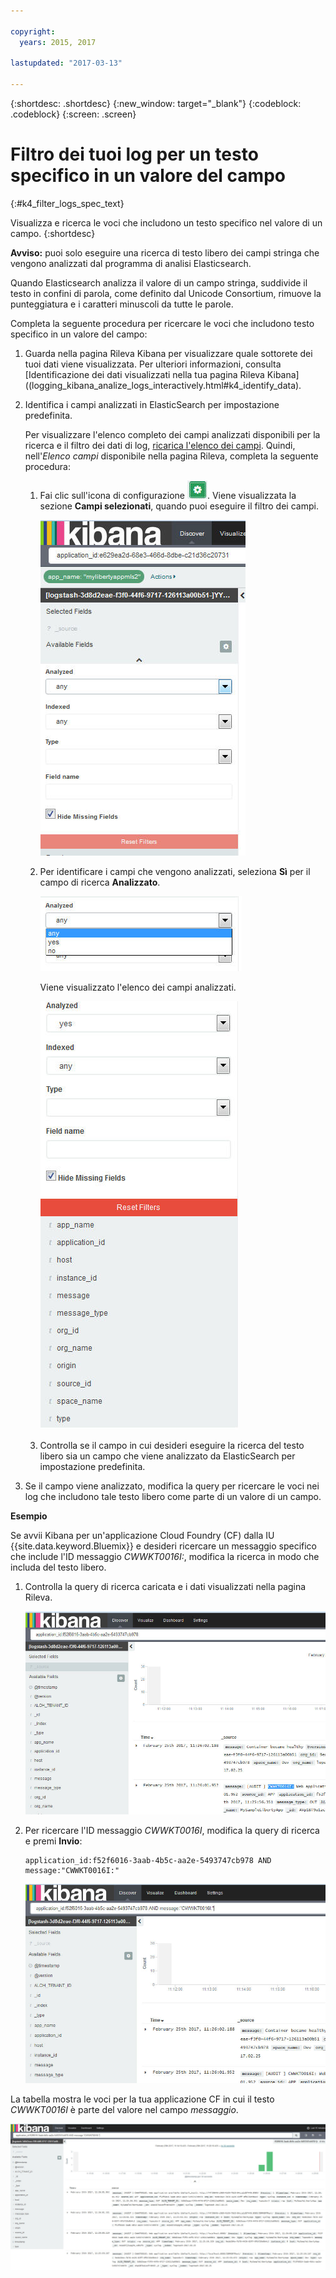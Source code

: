 ```yaml
---

copyright:
  years: 2015, 2017

lastupdated: "2017-03-13"

---
```



{:shortdesc: .shortdesc}
{:new_window: target="_blank"}
{:codeblock: .codeblock}
{:screen: .screen}

# Filtro dei tuoi log per un testo specifico in un valore del campo
{:#k4_filter_logs_spec_text}

Visualizza e ricerca le voci che includono un testo specifico nel valore di un campo.
{:shortdesc}

**Avviso:** puoi solo eseguire una ricerca di testo libero dei campi stringa che vengono analizzati dal programma di analisi Elasticsearch. 
    
Quando Elasticsearch analizza il valore di un campo stringa, suddivide il testo in confini di parola, come definito dal Unicode Consortium, rimuove la punteggiatura e i caratteri minuscoli da tutte le parole.
    
Completa la seguente procedura per ricercare le voci che includono testo specifico in un valore del campo: 

1. Guarda nella pagina Rileva Kibana per visualizzare quale sottorete dei tuoi dati viene visualizzata. Per ulteriori informazioni, consulta [Identificazione dei dati visualizzati nella tua pagina Rileva Kibana]((logging_kibana_analize_logs_interactively.html#k4_identify_data).

2. Identifica i campi analizzati in ElasticSearch per impostazione predefinita.

    Per visualizzare l'elenco completo dei campi analizzati disponibili per la ricerca e il filtro dei dati di log, [ricarica l'elenco dei campi](logging_kibana_analize_logs_interactively.html#kibana_discover_view_reload_fields). Quindi, nell'*Elenco campi* disponibile nella pagina Rileva, completa la seguente procedura:
    
    1. Fai clic sull'icona di configurazione ![Icona di configurazione](images/k4_configure_icon.jpg "icona di configurazione"). Viene visualizzata la sezione **Campi selezionati**, quando puoi eseguire il filtro dei campi.

        ![Sezione di configurazione per visualizzare i campi con attributi specifici](images/k4_reset_filters.jpg "Sezione di configurazione per visualizzare i campi con attributi specifici")
    
    2. Per identificare i campi che vengono analizzati, seleziona **Sì** per il campo di ricerca **Analizzato**.

        ![Attributo analizzato](images/k4_reset_filters_analyze_options.jpg "Attributo analizzato")
    
        Viene visualizzato l'elenco dei campi analizzati.
    
        ![Elenco dei campi analizzati](images/k4_list_analyzed_fields.jpg "Elenco dei campi analizzati")
        
         
    3. Controlla se il campo in cui desideri eseguire la ricerca del testo libero sia un campo che viene analizzato da ElasticSearch per impostazione predefinita.
    
3. Se il campo viene analizzato, modifica la query per ricercare le voci nei log che includono tale testo libero come parte di un valore di un campo.

    
**Esempio**

Se avvii Kibana per un'applicazione Cloud Foundry (CF) dalla IU {{site.data.keyword.Bluemix}} e desideri ricercare un messaggio specifico che include l'ID messaggio *CWWKT0016I:*, modifica la ricerca in modo che includa del testo libero.
    
1. Controlla la query di ricerca caricata e i dati visualizzati nella pagina Rileva.
       
    ![Query di ricerca predefinita](images/k4_filter_by_text_default_query.jpg "Query di ricerca predefinita")
        
2. Per ricercare l'ID messaggio *CWWKT0016I*, modifica la query di ricerca e premi **Invio**:
    
    ```
	application_id:f52f6016-3aab-4b5c-aa2e-5493747cb978 AND message:"CWWKT0016I:" 
	```
        
    ![Modifica la query](images/k4_filter_by_text_modify_query.jpg "Modifica la query")
      
    
La tabella mostra le voci per la tua applicazione CF in cui il testo *CWWKT0016I* è parte del valore nel campo *messaggio*.
    
![Visualizza nuova ricerca](images/k4_filter_by_text_result_query.jpg "visualizza nuova ricerca")     	
        
 
 
